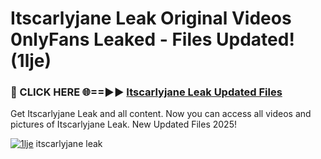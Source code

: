 # Itscarlyjane Leak Original Videos 0nlyFans Leaked - Files Updated! (1lje)

<h3>🔴 CLICK HERE 🌐==►► <a href="https://tinyurl.com/4seja8ks" rel="nofollow">Itscarlyjane Leak Updated Files</a></h3>

Get Itscarlyjane Leak and all content. Now you can access all videos and pictures of Itscarlyjane Leak. New Updated Files 2025!

[![1lje](https://i.imgur.com/EWjZXRe.gif)](https://tinyurl.com/4seja8ks)
itscarlyjane leak